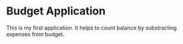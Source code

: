 # Budget Application

This is my first application. It helps to count balance by substracting expenses from budget. 
